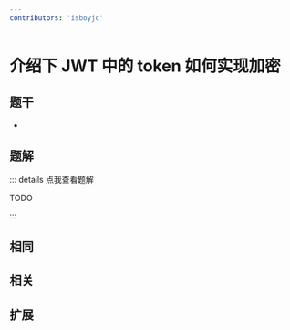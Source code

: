 ```yaml
---
contributors: 'isboyjc'
---
```


# 介绍下 JWT 中的 token 如何实现加密


## 题干

- 



## 题解

::: details 点我查看题解

  TODO

:::



## 相同


## 相关


## 扩展

